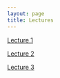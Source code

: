 ```yaml
---
layout: page
title: Lectures
---
```


[Lecture 1](/lectures/Lecture1.md)

[Lecture 2](/lectures/Lecture2.md)

[Lecture 3](/lectures/Lecture3.md)

